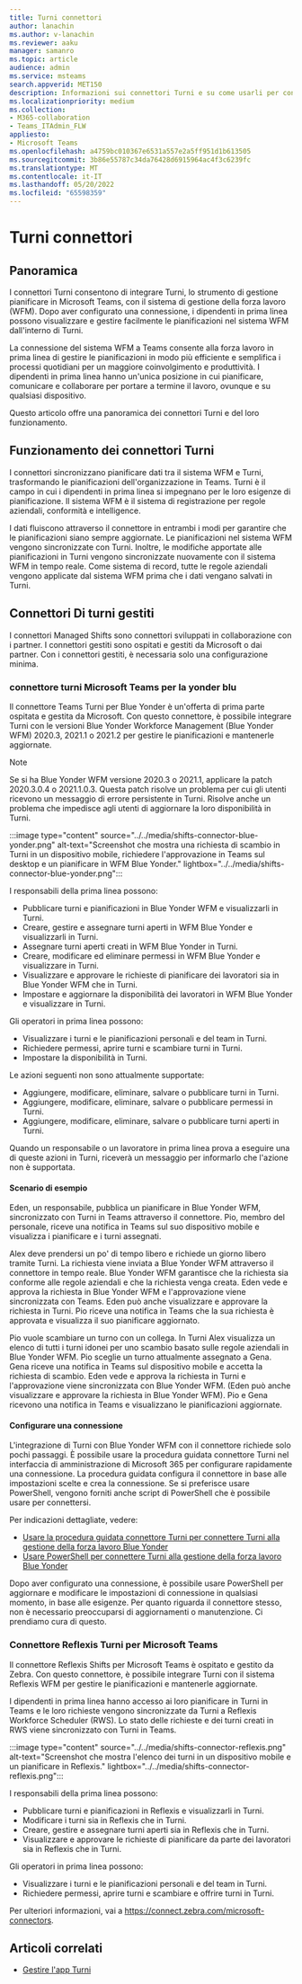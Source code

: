 ```yaml
---
title: Turni connettori
author: lanachin
ms.author: v-lanachin
ms.reviewer: aaku
manager: samanro
ms.topic: article
audience: admin
ms.service: msteams
search.appverid: MET150
description: Informazioni sui connettori Turni e su come usarli per connettere Turni al sistema di gestione della forza lavoro.
ms.localizationpriority: medium
ms.collection:
- M365-collaboration
- Teams_ITAdmin_FLW
appliesto:
- Microsoft Teams
ms.openlocfilehash: a4759bc010367e6531a557e2a5ff951d1b613505
ms.sourcegitcommit: 3b86e55787c34da76428d6915964ac4f3c6239fc
ms.translationtype: MT
ms.contentlocale: it-IT
ms.lasthandoff: 05/20/2022
ms.locfileid: "65598359"
---
```

# <a name="shifts-connectors"></a>Turni connettori

## <a name="overview"></a>Panoramica

I connettori Turni consentono di integrare Turni, lo strumento di gestione pianificare in Microsoft Teams, con il sistema di gestione della forza lavoro (WFM). Dopo aver configurato una connessione, i dipendenti in prima linea possono visualizzare e gestire facilmente le pianificazioni nel sistema WFM dall'interno di Turni.

La connessione del sistema WFM a Teams consente alla forza lavoro in prima linea di gestire le pianificazioni in modo più efficiente e semplifica i processi quotidiani per un maggiore coinvolgimento e produttività. I dipendenti in prima linea hanno un'unica posizione in cui pianificare, comunicare e collaborare per portare a termine il lavoro, ovunque e su qualsiasi dispositivo.

Questo articolo offre una panoramica dei connettori Turni e del loro funzionamento.

## <a name="how-shifts-connectors-work"></a>Funzionamento dei connettori Turni

I connettori sincronizzano pianificare dati tra il sistema WFM e Turni, trasformando le pianificazioni dell'organizzazione in Teams. Turni è il campo in cui i dipendenti in prima linea si impegnano per le loro esigenze di pianificazione. Il sistema WFM è il sistema di registrazione per regole aziendali, conformità e intelligence.

I dati fluiscono attraverso il connettore in entrambi i modi per garantire che le pianificazioni siano sempre aggiornate. Le pianificazioni nel sistema WFM vengono sincronizzate con Turni. Inoltre, le modifiche apportate alle pianificazioni in Turni vengono sincronizzate nuovamente con il sistema WFM in tempo reale. Come sistema di record, tutte le regole aziendali vengono applicate dal sistema WFM prima che i dati vengano salvati in Turni.

## <a name="managed-shifts-connectors"></a>Connettori Di turni gestiti

I connettori Managed Shifts sono connettori sviluppati in collaborazione con i partner. I connettori gestiti sono ospitati e gestiti da Microsoft o dai partner. Con i connettori gestiti, è necessaria solo una configurazione minima.

### <a name="microsoft-teams-shifts-connector-for-blue-yonder"></a>connettore turni Microsoft Teams per la yonder blu
<a name="blue_yonder"> </a>

Il connettore Teams Turni per Blue Yonder è un'offerta di prima parte ospitata e gestita da Microsoft. Con questo connettore, è possibile integrare Turni con le versioni Blue Yonder Workforce Management (Blue Yonder WFM) 2020.3, 2021.1 o 2021.2 per gestire le pianificazioni e mantenerle aggiornate.  

> [!NOTE]
> Se si ha Blue Yonder WFM versione 2020.3 o 2021.1, applicare la patch 2020.3.0.4 o 2021.1.0.3. Questa patch risolve un problema per cui gli utenti ricevono un messaggio di errore persistente in Turni. Risolve anche un problema che impedisce agli utenti di aggiornare la loro disponibilità in Turni.

:::image type="content" source="../../media/shifts-connector-blue-yonder.png" alt-text="Screenshot che mostra una richiesta di scambio in Turni in un dispositivo mobile, richiedere l'approvazione in Teams sul desktop e un pianificare in WFM Blue Yonder." lightbox="../../media/shifts-connector-blue-yonder.png":::

I responsabili della prima linea possono:

- Pubblicare turni e pianificazioni in Blue Yonder WFM e visualizzarli in Turni.
- Creare, gestire e assegnare turni aperti in WFM Blue Yonder e visualizzarli in Turni.
- Assegnare turni aperti creati in WFM Blue Yonder in Turni.
- Creare, modificare ed eliminare permessi in WFM Blue Yonder e visualizzare in Turni.
- Visualizzare e approvare le richieste di pianificare dei lavoratori sia in Blue Yonder WFM che in Turni.
- Impostare e aggiornare la disponibilità dei lavoratori in WFM Blue Yonder e visualizzare in Turni.

Gli operatori in prima linea possono:

- Visualizzare i turni e le pianificazioni personali e del team in Turni.
- Richiedere permessi, aprire turni e scambiare turni in Turni.
- Impostare la disponibilità in Turni.

Le azioni seguenti non sono attualmente supportate:

- Aggiungere, modificare, eliminare, salvare o pubblicare turni in Turni.
- Aggiungere, modificare, eliminare, salvare o pubblicare permessi in Turni.
- Aggiungere, modificare, eliminare, salvare o pubblicare turni aperti in Turni.

Quando un responsabile o un lavoratore in prima linea prova a eseguire una di queste azioni in Turni, riceverà un messaggio per informarlo che l'azione non è supportata.

#### <a name="example-scenario"></a>Scenario di esempio

Eden, un responsabile, pubblica un pianificare in Blue Yonder WFM, sincronizzato con Turni in Teams attraverso il connettore. Pio, membro del personale, riceve una notifica in Teams sul suo dispositivo mobile e visualizza i pianificare e i turni assegnati.

Alex deve prendersi un po' di tempo libero e richiede un giorno libero tramite Turni. La richiesta viene inviata a Blue Yonder WFM attraverso il connettore in tempo reale. Blue Yonder WFM garantisce che la richiesta sia conforme alle regole aziendali e che la richiesta venga creata. Eden vede e approva la richiesta in Blue Yonder WFM e l'approvazione viene sincronizzata con Teams. Eden può anche visualizzare e approvare la richiesta in Turni. Pio riceve una notifica in Teams che la sua richiesta è approvata e visualizza il suo pianificare aggiornato.

Pio vuole scambiare un turno con un collega. In Turni Alex visualizza un elenco di tutti i turni idonei per uno scambio basato sulle regole aziendali in Blue Yonder WFM. Pio sceglie un turno attualmente assegnato a Gena. Gena riceve una notifica in Teams sul dispositivo mobile e accetta la richiesta di scambio. Eden vede e approva la richiesta in Turni e l'approvazione viene sincronizzata con Blue Yonder WFM. (Eden può anche visualizzare e approvare la richiesta in Blue Yonder WFM). Pio e Gena ricevono una notifica in Teams e visualizzano le pianificazioni aggiornate.

#### <a name="set-up-a-connection"></a>Configurare una connessione

L'integrazione di Turni con Blue Yonder WFM con il connettore richiede solo pochi passaggi. È possibile usare la procedura guidata connettore Turni nel interfaccia di amministrazione di Microsoft 365 per configurare rapidamente una connessione. La procedura guidata configura il connettore in base alle impostazioni scelte e crea la connessione. Se si preferisce usare PowerShell, vengono forniti anche script di PowerShell che è possibile usare per connettersi.

Per indicazioni dettagliate, vedere:

- [Usare la procedura guidata connettore Turni per connettere Turni alla gestione della forza lavoro Blue Yonder](shifts-connector-wizard.md)
- [Usare PowerShell per connettere Turni alla gestione della forza lavoro Blue Yonder](shifts-connector-blue-yonder-powershell-setup.md)

Dopo aver configurato una connessione, è possibile usare PowerShell per aggiornare e modificare le impostazioni di connessione in qualsiasi momento, in base alle esigenze. Per quanto riguarda il connettore stesso, non è necessario preoccuparsi di aggiornamenti o manutenzione. Ci prendiamo cura di questo.

### <a name="reflexis-shifts-connector-for-microsoft-teams"></a>Connettore Reflexis Turni per Microsoft Teams

Il connettore Reflexis Shifts per Microsoft Teams è ospitato e gestito da Zebra. Con questo connettore, è possibile integrare Turni con il sistema Reflexis WFM per gestire le pianificazioni e mantenerle aggiornate.

I dipendenti in prima linea hanno accesso ai loro pianificare in Turni in Teams e le loro richieste vengono sincronizzate da Turni a Reflexis Workforce Scheduler (RWS). Lo stato delle richieste e dei turni creati in RWS viene sincronizzato con Turni in Teams.

:::image type="content" source="../../media/shifts-connector-reflexis.png" alt-text="Screenshot che mostra l'elenco dei turni in un dispositivo mobile e un pianificare in Reflexis." lightbox="../../media/shifts-connector-reflexis.png":::

I responsabili della prima linea possono:

- Pubblicare turni e pianificazioni in Reflexis e visualizzarli in Turni.
- Modificare i turni sia in Reflexis che in Turni.
- Creare, gestire e assegnare turni aperti sia in Reflexis che in Turni.
- Visualizzare e approvare le richieste di pianificare da parte dei lavoratori sia in Reflexis che in Turni.

Gli operatori in prima linea possono:

- Visualizzare i turni e le pianificazioni personali e del team in Turni.
- Richiedere permessi, aprire turni e scambiare e offrire turni in Turni.

Per ulteriori informazioni, vai a https://connect.zebra.com/microsoft-connectors.

## <a name="related-articles"></a>Articoli correlati

- [Gestire l'app Turni](manage-the-shifts-app-for-your-organization-in-teams.md)
